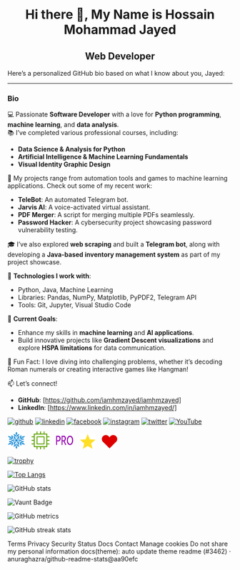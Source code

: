 <h1 align ="Center"> Hi there 👋, My Name is Hossain Mohammad Jayed </h1>
<h2 align=" Center"> Web Developer </h2>
Here’s a personalized GitHub bio based on what I know about you, Jayed:

---

### **Bio**  

💻 Passionate **Software Developer** with a love for **Python programming**, **machine learning**, and **data analysis**.  
📚 I’ve completed various professional courses, including:  
- **Data Science & Analysis for Python**  
- **Artificial Intelligence & Machine Learning Fundamentals**  
- **Visual Identity Graphic Design**  

🚀 My projects range from automation tools and games to machine learning applications. Check out some of my recent work:  
- **TeleBot**: An automated Telegram bot.  
- **Jarvis AI**: A voice-activated virtual assistant.  
- **PDF Merger**: A script for merging multiple PDFs seamlessly.  
- **Password Hacker**: A cybersecurity project showcasing password vulnerability testing.

🎓 I’ve also explored **web scraping** and built a **Telegram bot**, along with developing a **Java-based inventory management system** as part of my project showcase.

🔧 **Technologies I work with**:  
- Python, Java, Machine Learning  
- Libraries: Pandas, NumPy, Matplotlib, PyPDF2, Telegram API  
- Tools: Git, Jupyter, Visual Studio Code  

🎯 **Current Goals**:  
- Enhance my skills in **machine learning** and **AI applications**.  
- Build innovative projects like **Gradient Descent visualizations** and explore **HSPA limitations** for data communication.  

🌟 Fun Fact: I love diving into challenging problems, whether it’s decoding Roman numerals or creating interactive games like Hangman!

📫 Let’s connect!  
- **GitHub**: [https://github.com/iamhmzayed/iamhmzayed]  
- **LinkedIn**: [https://www.linkedin.com/in/iamhmzayed/]  




[<img src='https://cdn.jsdelivr.net/npm/simple-icons@3.0.1/icons/github.svg' alt='github' height='40'>](https://github.com/iamhmzayed)  [<img src='https://cdn.jsdelivr.net/npm/simple-icons@3.0.1/icons/linkedin.svg' alt='linkedin' height='40'>](https://www.linkedin.com/in/iamhmzayed/)  [<img src='https://cdn.jsdelivr.net/npm/simple-icons@3.0.1/icons/facebook.svg' alt='facebook' height='40'>](https://www.facebook.com/iamhmzayed)  [<img src='https://cdn.jsdelivr.net/npm/simple-icons@3.0.1/icons/instagram.svg' alt='instagram' height='40'>](https://www.instagram.com/iamhmzayed/)  [<img src='https://cdn.jsdelivr.net/npm/simple-icons@3.0.1/icons/twitter.svg' alt='twitter' height='40'>](https://twitter.com/iamhmzayed)  [<img src='https://cdn.jsdelivr.net/npm/simple-icons@3.0.1/icons/youtube.svg' alt='YouTube' height='40'>](https://www.youtube.com/channel/https://www.youtube.com/channel/UCo_dhXjkUEXGvM8N3COO49Q)  

<a href='https://archiveprogram.github.com/'><img src='https://raw.githubusercontent.com/acervenky/animated-github-badges/master/assets/acbadge.gif' width='40' height='40'></a> <a href='https://docs.github.com/en/developers'><img src='https://raw.githubusercontent.com/acervenky/animated-github-badges/master/assets/devbadge.gif' width='40' height='40'></a> <a href='https://github.com/pricing'><img src='https://raw.githubusercontent.com/acervenky/animated-github-badges/master/assets/pro.gif' width='40' height='40'></a> <a href='https://stars.github.com/'><img src='https://raw.githubusercontent.com/acervenky/animated-github-badges/master/assets/starbadge.gif' width='35' height='35'></a> <a href='https://docs.github.com/en/github/supporting-the-open-source-community-with-github-sponsors'><img src='https://raw.githubusercontent.com/acervenky/animated-github-badges/master/assets/sponsorbadge.gif' width='35' height='35'></a> 

[![trophy](https://github-profile-trophy.vercel.app/?username=iamhmzayed)](https://github.com/ryo-ma/github-profile-trophy)

[![Top Langs](https://github-readme-stats.vercel.app/api/top-langs/?username=iamhmzayed)](https://github.com/anuraghazra/github-readme-stats)

![GitHub stats](https://github-readme-stats.vercel.app/api?username=iamhmzayed&show_icons=true&count_private=true)  

![Vaunt Badge](https://api.vaunt.dev/v1/github/entities/iamhmzayed/contributions?format=svg&private=true)  

![GitHub metrics](https://metrics.lecoq.io/iamhmzayed)  

![GitHub streak stats](https://streak-stats.demolab.com/?user=iamhmzayed)  

Terms
Privacy
Security
Status
Docs
Contact
Manage cookies
Do not share my personal information
docs(theme): auto update theme readme (#3462) · anuraghazra/github-readme-stats@aa90efc

